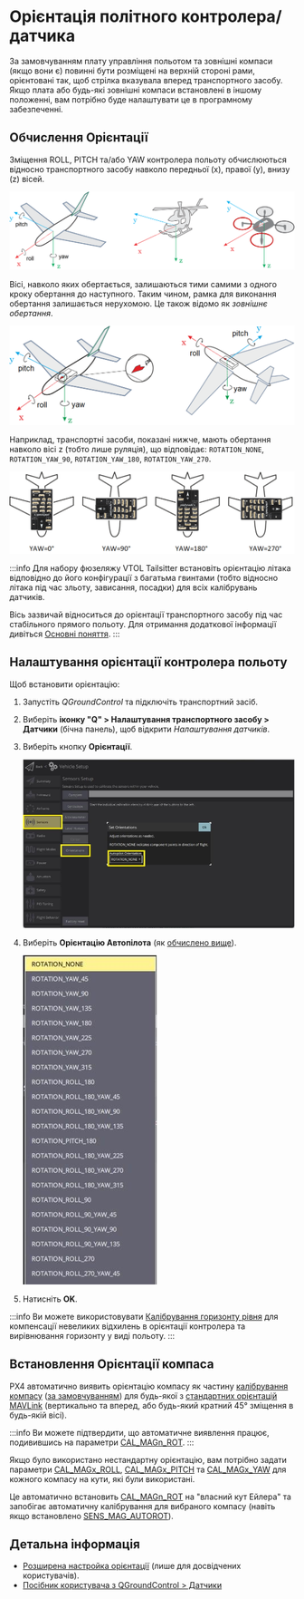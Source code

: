 # Орієнтація політного контролера/датчика

За замовчуванням плату управління польотом та зовнішні компаси (якщо вони є) повинні бути розміщені на верхній стороні рами, орієнтовані так, щоб стрілка вказувала вперед транспортного засобу. Якщо плата або будь-які зовнішні компаси встановлені в іншому положенні, вам потрібно буде налаштувати це в програмному забезпеченні.

## Обчислення Орієнтації

Зміщення ROLL, PITCH та/або YAW контролера польоту обчислюються відносно транспортного засобу навколо передньої (x), правої (y), внизу (z) вісей.

![Frame Heading](../../assets/concepts/frame_heading.png)

Вісі, навколо яких обертається, залишаються тими самими з одного кроку обертання до наступного. Таким чином, рамка для виконання обертання залишається нерухомою. Це також відомо як _зовнішнє обертання_.

![Vehicle orientation](../../assets/qgc/setup/sensor/fc_orientation_1.png)

Наприклад, транспортні засоби, показані нижче, мають обертання навколо вісі z (тобто лише руляція), що відповідає: `ROTATION_NONE`, `ROTATION_YAW_90`, `ROTATION_YAW_180`, `ROTATION_YAW_270`.

![Yaw Rotation](../../assets/qgc/setup/sensor/yaw_rotation.png)

:::info Для набору фюзеляжу VTOL Tailsitter встановіть орієнтацію літака відповідно до його конфігурації з багатьма гвинтами (тобто відносно літака під час зльоту, зависання, посадки) для всіх калібрувань датчиків.

Вісь зазвичай відноситься до орієнтації транспортного засобу під час стабільного прямого польоту. Для отримання додаткової інформації дивіться [Основні поняття](../getting_started/px4_basic_concepts.md#heading-and-directions).
:::

## Налаштування орієнтації контролера польоту

Щоб встановити орієнтацію:

1. Запустіть _QGroundControl_ та підключіть транспортний засіб.
1. Виберіть **іконку "Q" > Налаштування транспортного засобу > Датчики** (бічна панель), щоб відкрити _Налаштування датчиків_.
1. Виберіть кнопку **Орієнтації**.

   ![Set sensor orientations](../../assets/qgc/setup/sensor/sensor_orientation_set_orientations.jpg)

1. Виберіть **Орієнтацію Автопілота** (як [обчислено вище](#calculating-orientation)).

   ![Orientation options](../../assets/qgc/setup/sensor/sensor_orientation_selector_values.jpg)

1. Натисніть **OK**.

:::info Ви можете використовувати [Калібрування горизонту рівня](../config/level_horizon_calibration.md) для компенсації невеликих відхилень в орієнтації контролера та вирівнювання горизонту у виді польоту.
:::

## Встановлення Орієнтації компаса

PX4 автоматично виявить орієнтацію компасу як частину [калібрування компасу](../config/compass.md) ([за замовчуванням](../advanced_config/parameter_reference.md#SENS_MAG_AUTOROT)) для будь-якої з [стандартних орієнтацій MAVLink](https://mavlink.io/en/messages/common.html#MAV_SENSOR_ORIENTATION) (вертикально та вперед, або будь-який кратний 45° зміщення в будь-якій вісі).

:::info Ви можете підтвердити, що автоматичне виявлення працює, подивившись на параметри [CAL_MAGn_ROT](../advanced_config/parameter_reference.md#CAL_MAG0_ROT).
:::

Якщо було використано нестандартну орієнтацію, вам потрібно задати параметри [CAL_MAGx_ROLL](../advanced_config/parameter_reference.md#CAL_MAG0_ROLL), [CAL_MAGx_PITCH](../advanced_config/parameter_reference.md#CAL_MAG0_PITCH) та [CAL_MAGx_YAW](../advanced_config/parameter_reference.md#CAL_MAG0_YAW) для кожного компасу на кути, які були використані.

Це автоматично встановить [CAL_MAGn_ROT](../advanced_config/parameter_reference.md#CAL_MAG0_ROT) на "власний кут Ейлера" та запобігає автоматичну калібрування для вибраного компасу (навіть якщо встановлено [SENS_MAG_AUTOROT](../advanced_config/parameter_reference.md#SENS_MAG_AUTOROT)).

## Детальна інформація

- [Розширена настройка орієнтації](../advanced_config/advanced_flight_controller_orientation_leveling.md) (лише для досвідчених користувачів).
- [Посібник користувача з QGroundControl > Датчики](https://docs.qgroundcontrol.com/master/en/qgc-user-guide/setup_view/sensors_px4.html#flight_controller_orientation)
